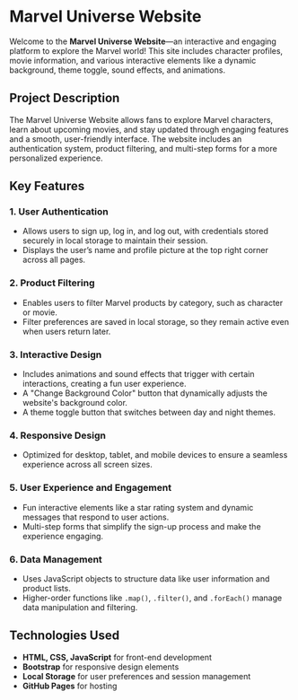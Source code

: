# Marvel Universe Website

Welcome to the **Marvel Universe Website**—an interactive and engaging platform to explore the Marvel world! This site includes character profiles, movie information, and various interactive elements like a dynamic background, theme toggle, sound effects, and animations.

## Project Description

The Marvel Universe Website allows fans to explore Marvel characters, learn about upcoming movies, and stay updated through engaging features and a smooth, user-friendly interface. The website includes an authentication system, product filtering, and multi-step forms for a more personalized experience.

## Key Features

### 1. User Authentication
   - Allows users to sign up, log in, and log out, with credentials stored securely in local storage to maintain their session.
   - Displays the user’s name and profile picture at the top right corner across all pages.

### 2. Product Filtering
   - Enables users to filter Marvel products by category, such as character or movie.
   - Filter preferences are saved in local storage, so they remain active even when users return later.

### 3. Interactive Design
   - Includes animations and sound effects that trigger with certain interactions, creating a fun user experience.
   - A "Change Background Color" button that dynamically adjusts the website's background color.
   - A theme toggle button that switches between day and night themes.

### 4. Responsive Design
   - Optimized for desktop, tablet, and mobile devices to ensure a seamless experience across all screen sizes.

### 5. User Experience and Engagement
   - Fun interactive elements like a star rating system and dynamic messages that respond to user actions.
   - Multi-step forms that simplify the sign-up process and make the experience engaging.

### 6. Data Management
   - Uses JavaScript objects to structure data like user information and product lists.
   - Higher-order functions like `.map()`, `.filter()`, and `.forEach()` manage data manipulation and filtering.

## Technologies Used

- **HTML, CSS, JavaScript** for front-end development
- **Bootstrap** for responsive design elements
- **Local Storage** for user preferences and session management
- **GitHub Pages** for hosting



